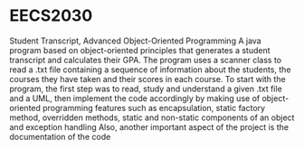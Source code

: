# EECS2030
Student Transcript, Advanced Object-Oriented Programming
A java program based on object-oriented principles that generates a student transcript and calculates their GPA.
The program uses a scanner class to read a .txt file containing a sequence of information about the students, the courses they have taken and their scores in each course.
To start with the program, the first step was to read, study and understand a given .txt file and a UML, then implement the code accordingly by making use of object-oriented programming features such as encapsulation, static factory method, overridden methods, static and non-static components of an object and exception handling
Also, another important aspect of the project is the documentation of the code 
